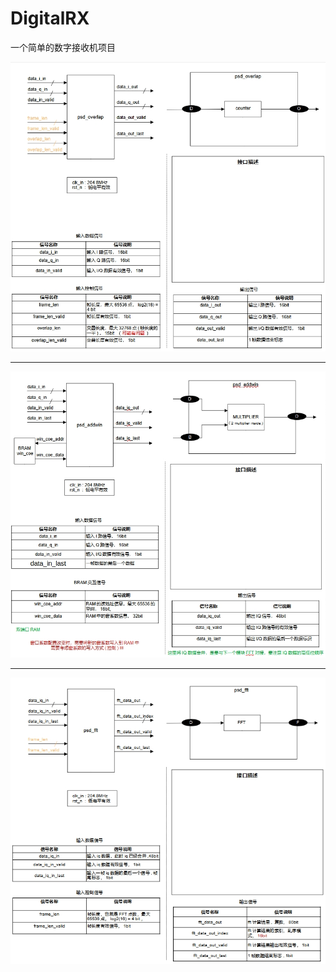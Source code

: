 # DigitalRX

一个简单的数字接收机项目

![image-20230927195450444](pic/image-20230927195450444.png)

----

![image-20230927195520754](pic/image-20230927195520754.png)

---

![image-20230927195549479](pic/image-20230927195549479.png)

